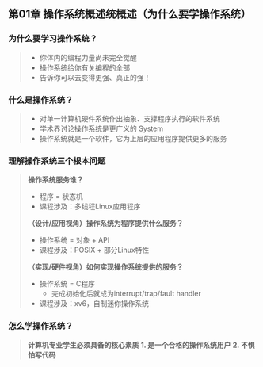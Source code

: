 ## 第01章 操作系统概述统概述（为什么要学操作系统）
### 为什么要学习操作系统？
> - 你体内的编程力量尚未完全觉醒
> - 操作系统给你有关编程的全部
> - 告诉你可以去变得更强、真正的强！

### 什么是操作系统？
> - 对单一计算机硬件系统作出抽象、支撑程序执行的软件系统
> - 学术界讨论操作系统是更广义的 System
> - 操作系统就是一个软件，它为上层的应用程序提供更多的服务

### 理解操作系统三个根本问题
> **操作系统服务谁？**
> - 程序 = 状态机
> - 课程涉及：多线程Linux应用程序
> 
> **（设计/应用视角）操作系统为程序提供什么服务？**
> - 操作系统 = 对象 + API
> - 课程涉及：POSIX + 部分Linux特性
> 
> **（实现/硬件视角）如何实现操作系统提供的服务？**
> - 操作系统 = C程序
>   - 完成初始化后就成为interrupt/trap/fault handler
> - 课程涉及：xv6，自制迷你操作系统

### 怎么学操作系统？
> **计算机专业学生必须具备的核心素质**
> **1. 是一个合格的操作系统用户**
> **2. 不惧怕写代码**

